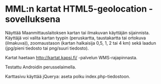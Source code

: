 
MML:n kartat HTML5-geolocation -sovelluksena
============================================

Näyttää Maanmittauslaitoksen kartan tai ilmakuvan käyttäjän sijainnista. Käyttäjä voi valita kartan tyypin (peruskartta, taustakartta tai ortokuva (ilmakuva)), zoomaustason (kartan halkaisija 0,5, 1, 2 tai 4 km) sekä laadun (jpg/pieni tiedosto tai png/suuri tiedosto).

Kartat haetaan http://kartat.kapsi.fi/ -palvelun WMS-rajapinnasta.

Testattu Androidin perusselaimella.

Karttasivu käyttää jQuerya: aseta polku index.php-tiedostoon.
